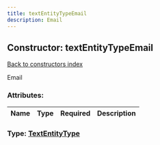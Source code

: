 ```yaml
---
title: textEntityTypeEmail
description: Email
---
```

## Constructor: textEntityTypeEmail  
[Back to constructors index](index.md)



Email

### Attributes:

| Name     |    Type       | Required | Description |
|----------|---------------|----------|-------------|



### Type: [TextEntityType](../types/TextEntityType.md)


